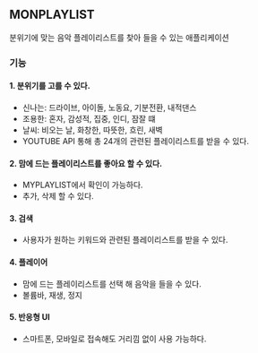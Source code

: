 ## MONPLAYLIST

분위기에 맞는 음악 플레이리스트를 찾아 들을 수 있는 애플리케이션

### 기능

#### 1. 분위기를 고를 수 있다.

- 신나는: 드라이브, 아이돌, 노동요, 기분전환, 내적댄스
- 조용한: 혼자, 감성적, 집중, 인디, 잠잘 떄
- 날씨: 비오는 날, 화창한, 따뜻한, 흐린, 새벽
- YOUTUBE API 통해 총 24개의 관련된 플레이리스트를 받을 수 있다.

#### 2. 맘에 드는 플레이리스트를 좋아요 할 수 있다.

- MYPLAYLIST에서 확인이 가능하다.
- 추가, 삭제 할 수 있다.

#### 3. 검색

- 사용자가 원하는 키워드와 관련된 플레이리스트를 받을 수 있다.

#### 4. 플레이어

- 맘에 드는 플레이리스트를 선택 해 음악을 들을 수 있다.
- 볼륨바, 재생, 정지

#### 5. 반응형 UI

- 스마트폰, 모바일로 접속해도 거리낌 없이 사용 가능하다.
